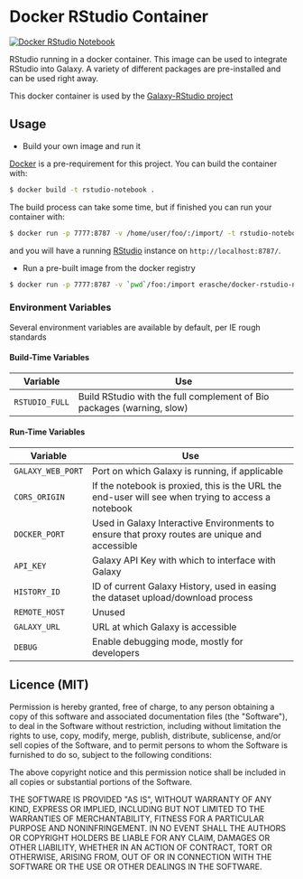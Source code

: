 # Docker RStudio Container

[![Docker RStudio Notebook](http://dockeri.co/image/erasche/docker-rstudio-notebook)](https://registry.hub.docker.com/u/erasche/docker-rstudio-notebook/)

RStudio running in a docker container. This image can be used to integrate RStudio into Galaxy.
A variety of different packages are pre-installed and can be used right away.

This docker container is used by the [Galaxy-RStudio project](https://github.com/erasche/docker-rstudio-notebook)

## Usage

* Build your own image and run it

 [Docker](https://www.docker.com) is a pre-requirement for this project. You can build the container with:
 ```bash
 $ docker build -t rstudio-notebook .
 ```
 The build process can take some time, but if finished you can run your container with:
 ```bash
 $ docker run -p 7777:8787 -v /home/user/foo/:/import/ -t rstudio-notebook
 ```
 and you will have a running [RStudio](http://rstudio.com) instance on ``http://localhost:8787/``.

* Run a pre-built image from the docker registry

 ```bash
 $ docker run -p 7777:8787 -v `pwd`/foo:/import erasche/docker-rstudio-notebook
 ```

### Environment Variables

Several environment variables are available by default, per IE rough standards

#### Build-Time Variables

Variable       | Use
-------------- | ----
`RSTUDIO_FULL` | Build RStudio with the full complement of Bio packages (warning, slow)

#### Run-Time Variables

Variable            | Use
------------------- | ---
`GALAXY_WEB_PORT`   | Port on which Galaxy is running, if applicable
`CORS_ORIGIN`       | If the notebook is proxied, this is the URL the end-user will see when trying to access a notebook
`DOCKER_PORT`       | Used in Galaxy Interactive Environments to ensure that proxy routes are unique and accessible
`API_KEY`           | Galaxy API Key with which to interface with Galaxy
`HISTORY_ID`        | ID of current Galaxy History, used in easing the dataset upload/download process
`REMOTE_HOST`       | Unused
`GALAXY_URL`        | URL at which Galaxy is accessible
`DEBUG`             | Enable debugging mode, mostly for developers


## Licence (MIT)

Permission is hereby granted, free of charge, to any person obtaining a copy
of this software and associated documentation files (the "Software"), to deal
in the Software without restriction, including without limitation the rights
to use, copy, modify, merge, publish, distribute, sublicense, and/or sell
copies of the Software, and to permit persons to whom the Software is
furnished to do so, subject to the following conditions:

The above copyright notice and this permission notice shall be included in
all copies or substantial portions of the Software.

THE SOFTWARE IS PROVIDED "AS IS", WITHOUT WARRANTY OF ANY KIND, EXPRESS OR
IMPLIED, INCLUDING BUT NOT LIMITED TO THE WARRANTIES OF MERCHANTABILITY,
FITNESS FOR A PARTICULAR PURPOSE AND NONINFRINGEMENT. IN NO EVENT SHALL THE
AUTHORS OR COPYRIGHT HOLDERS BE LIABLE FOR ANY CLAIM, DAMAGES OR OTHER
LIABILITY, WHETHER IN AN ACTION OF CONTRACT, TORT OR OTHERWISE, ARISING FROM,
OUT OF OR IN CONNECTION WITH THE SOFTWARE OR THE USE OR OTHER DEALINGS IN
THE SOFTWARE.
